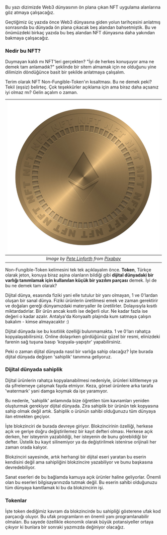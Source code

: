 Bu yazı dizimizde Web3 dünyasının ön plana çıkan NFT uygulama alanlarına göz atmaya çalışacağız. 

Geçtiğimiz üç yazıda önce Web3 dünyasına giden yolun tarihçesini anlatmış sonrasında bu dünyada ön plana çıkacak beş alandan bahsetmiştik. Bu ve önümüzdeki birkaç yazıda bu beş alandan NFT dünyasına daha yakından bakmaya çalışacağız. 

### Nedir bu NFT?
Duymayan kaldı mı NFT'leri gerçekten? "İyi de herkes konuşuyor ama ne demek tam anlamadık?" şeklinde bir sitem almamak için ne olduğunu yine dilimizin döndüğünce basit bir şekilde anlatmaya çalışalım. 

Terim olarak NFT Non-Fungible-Token'ın kısaltması. Bu ne demek peki? Tekil (eşsiz) belirteç. Çok teşekkürler açıklama için ama biraz daha açsanız iyi olmaz mı? Gelin açalım o zaman. 

| ![NFT_ethereum](/assets/nft-7020230_800.jpg)|
|:--:| 
| *Image by [Pete Linforth](https://pixabay.com/users/thedigitalartist-202249/) from [Pixabay](https://pixabay.com/)*|

Non-Fungible-Token kelimesini tek tek açıklayalım önce. **Token**, Türkçe olarak jeton, konuya biraz aşina olanların bildiği gibi **dijital dünyadaki bir varlığı tanımlamak için kullanılan küçük bir yazılım parçası** demek. İyi de bu ne demek tam olarak?

Dijital dünya, esasında fiziki yani elle tutulur bir yanı olmayan, 1 ve 0'lardan oluşan bir sanal dünya. Fiziki ürünlerin üretilmesi emek ve zaman gerektirir ve doğaları gereği dünyamızdaki materyaller ile üretilirler. Dolayısıyla kısıtlı miktardadırlar. Bir ürün ancak kısıtlı ise değerli olur. Ne kadar fazla ise değeri o kadar azalır. Antalya'da Konyaaltı plajında kum satmaya çalışın bakalım - kimse almayacaktır :) 

Dijital dünyada ise bu kısıtlılık özelliği bulunmamakta. 1 ve 0'ları rahatça kopyalayabilirsiniz. Online dolaşırken gördüğünüz güzel bir resmi, elinizdeki farenin sağ tuşuna basıp 'kopyala-yapıştır' yapabilirsiniz. 

Peki o zaman dijital dünyada nasıl bir varlığa sahip olacağız? İşte burada dijital dünyada değişen 'sahiplik' tanımına geliyoruz. 

### Dijital dünyada sahiplik
Dijital ürünlerin rahatça kopyalanabilmesi nedeniyle, ürünleri kilitlemeye ya da şifrelemeye çalışmak fayda etmiyor. Keza, görsel ürünlere arka tarafa 'watermark' yani damga koymak da işe yaramıyor. 

Bu nedenle, 'sahiplik' anlamında bize öğretilen tüm kavramları yeniden oluşturmak gerekiyor dijital dünyada. Zira sahiplik bir ürünün tek kopyasına sahip olmak değil artık. Sahiplik o ürünün sahibi olduğunuzu tüm dünyaya ilan etmekten geçiyor. 

İşte blokzinciri de burada devreye giriyor. Blokzincirinin özelliği, herkese açık ve geriye doğru değiştirilemez bir kayıt defteri olması. Herkese açık derken, her isteyenin yazabildiği, her isteyenin de bunu görebildiği bir defter. Üstelik bu kayıt silinemiyor ya da değiştirilmek istenirse orijinali her zaman orada kalıyor. 

Blokzinciri sayesinde, artık herhangi bir dijital eseri yaratan bu eserin kendisini değil ama sahipliğini blokzincire yazabiliyor ve bunu başkasına devredebiliyor. 

Sanat eserleri de bu bağlamda kamuya açık ürünler haline geliyorlar. Önemli olan bu eserleri bilgisayarınızda tutmak değil. Bu eserin sahibi olduğunuzu tüm dünyaya kanıtlamak ki bu da blokzincirin işi. 

### Tokenlar
İşte token dediğimiz kavram da blokzincirde bu sahipliği gösterene ufak kod parçacığı oluyor. Bu ufak programların en önemli yanı programlanabilir olmaları. Bu sayede özellikle ekonomik olarak büyük potansiyeller ortaya çıkıyor ki bunlara bir sonraki yazımızda değiniyor olacağız. 

